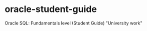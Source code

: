 oracle-student-guide
====================

Oracle SQL: Fundamentals level (Student Guide) "University work"
